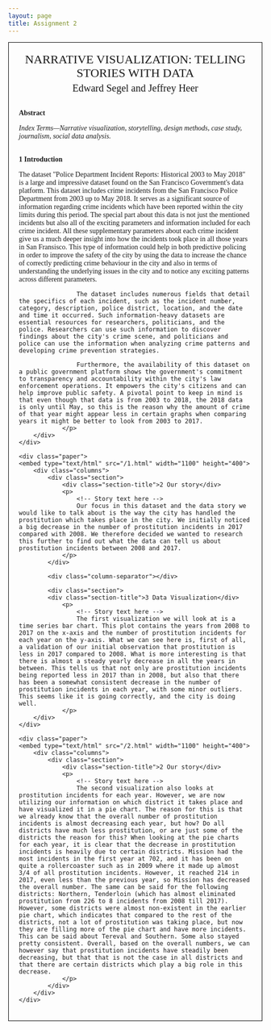 ```yaml
---
layout: page
title: Assignment 2
---
```


<html lang="en">
<head>
<meta charset="UTF-8">
<meta name="viewport" content="width=device-width, initial-scale=1.0">
<title>Academic Paper Layout</title>
<style>
    body {
        font-family: 'Times New Roman', serif;
        margin: 40px;
    }
    .paper {
        border: 1px solid #000;
        padding: 20px;
    }
    .title {
        text-align: center;
        font-size: 24px;
        text-transform: uppercase;
    }
    .authors {
        text-align: center;
        font-size: 20px;
        margin-top: 5px;
        margin-bottom: 20px;
    }
    .abstract,
    .section {
        margin-top: 30px;
    }
    .abstract-title,
    .section-title {
        font-weight: bold;
        margin-bottom: 10px;
    }
    .keywords {
        margin-top: 10px;
        font-style: italic;
    }
    .columns {
        column-count: 2;
        column-gap: 40px;
    }
    .column-separator {
        display: inline-block;
        width: 100%;
        border-bottom: 1px solid #000;
        margin: 20px 0;
    }

</style>
</head>
<body>
    <div class="paper">
        <div class="title">Narrative Visualization: Telling Stories with Data</div>
        <div class="authors">Edward Segel and Jeffrey Heer</div>
        <div class="abstract">
            <div class="abstract-title">Abstract</div>
            <p>
                <!-- Abstract text here -->
            </p>
            <div class="keywords">Index Terms—Narrative visualization, storytelling, design methods, case study, journalism, social data analysis.</div>
        </div>
        <div class="columns">
            <div class="section">
                <div class="section-title">1 Introduction</div>
                <p>
                    <!-- Introduction text here -->
                    The dataset "Police Department Incident Reports: Historical 2003 to May 2018" is a large and impressive dataset found on the San Francisco Government's data platform. This dataset includes crime incidents from the San Francisco Police Department from 2003 up to May 2018. It serves as a significant source of information regarding crime incidents which have been reported within the city limits during this period. The special part about this data is not just the mentioned incidents but also all of the exciting parameters and information included for each crime incident. All these supplementary parameters about each crime incident give us a much deeper insight into how the incidents took place in all those years in San Fransisco. This type of information could help in both predictive policing in order to improve the safety of the city by using the data to increase the chance of correctly predicting crime behaviour in the city and also in terms of understanding the underlying issues in the city and to notice any exciting patterns across different parameters. 
                    
                    The dataset includes numerous fields that detail the specifics of each incident, such as the incident number, category, description, police district, location, and the date and time it occurred. Such information-heavy datasets are essential resources for researchers, politicians, and the police. Researchers can use such information to discover findings about the city's crime scene, and politicians and police can use the information when analyzing crime patterns and developing crime prevention strategies. 
                    
                    Furthermore, the availability of this dataset on a public government platform shows the government's commitment to transparency and accountability within the city's law enforcement operations. It empowers the city's citizens and can help improve public safety. A pivotal point to keep in mind is that even though that data is from 2003 to 2018, the 2018 data is only until May, so this is the reason why the amount of crime of that year might appear less in certain graphs when comparing years it might be better to look from 2003 to 2017.
                </p>
        </div>
    </div>

    <div class="paper">
    <embed type="text/html" src="/1.html" width="1100" height="400">
        <div class="columns">
            <div class="section">
                <div class="section-title">2 Our story</div>
                <p>
                    <!-- Story text here -->
                    Our focus in this dataset and the data story we would like to talk about is the way the city has handled the prostitution which takes place in the city. We initially noticed a big decrease in the number of prostitution incidents in 2017 compared with 2008. We therefore decided we wanted to research this further to find out what the data can tell us about prostitution incidents between 2008 and 2017.
                </p>
            </div>

            <div class="column-separator"></div>

            <div class="section">
            <div class="section-title">3 Data Visualization</div>
                <p>
                    <!-- Story text here -->
                    The first visualization we will look at is a time series bar chart. This plot contains the years from 2008 to 2017 on the x-axis and the number of prostitution incidents for each year on the y-axis. What we can see here is, first of all, a validation of our initial observation that prostitution is less in 2017 compared to 2008. What is more interesting is that there is almost a steady yearly decrease in all the years in between. This tells us that not only are prostitution incidents being reported less in 2017 than in 2008, but also that there has been a somewhat consistent decrease in the number of prostitution incidents in each year, with some minor outliers. This seems like it is going correctly, and the city is doing well.
                </p>
        </div>
    </div>

    <div class="paper">
    <embed type="text/html" src="/2.html" width="1100" height="400">
        <div class="columns">
            <div class="section">
                <div class="section-title">2 Our story</div>
                <p>
                    <!-- Story text here -->
                    The second visualization also looks at prostitution incidents for each year. However, we are now utilizing our information on which district it takes place and have visualized it in a pie chart. The reason for this is that we already know that the overall number of prostitution incidents is almost decreasing each year, but how? Do all districts have much less prostitution, or are just some of the districts the reason for this? When looking at the pie charts for each year, it is clear that the decrease in prostitution incidents is heavily due to certain districts. Mission had the most incidents in the first year at 702, and it has been on quite a rollercoaster such as in 2009 where it made up almost 3/4 of all prostitution incidents. However, it reached 214 in 2017, even less than the previous year, so Mission has decreased the overall number. The same can be said for the following districts: Northern, Tenderloin (which has almost eliminated prostitution from 226 to 8 incidents from 2008 till 2017). However, some districts were almost non-existent in the earlier pie chart, which indicates that compared to the rest of the districts, not a lot of prostitution was taking place, but now they are filling more of the pie chart and have more incidents. This can be said about Tereval and Southern. Some also stayed pretty consistent. Overall, based on the overall numbers, we can however say that prostitution incidents have steadily been decreasing, but that that is not the case in all districts and that there are certain districts which play a big role in this decrease.
                </p>
            </div>
        </div>
    </div>
</body>
</html>
